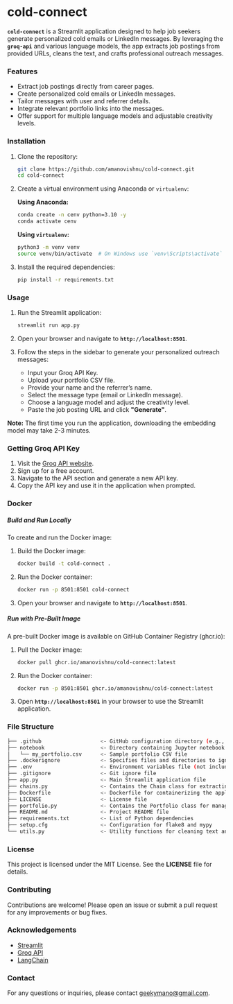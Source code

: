 # cold-connect

**`cold-connect`** is a Streamlit application designed to help job seekers generate personalized cold emails or LinkedIn messages. By leveraging the **`groq-api`** and various language models, the app extracts job postings from provided URLs, cleans the text, and crafts professional outreach messages.

### Features
- Extract job postings directly from career pages.
- Create personalized cold emails or LinkedIn messages.
- Tailor messages with user and referrer details.
- Integrate relevant portfolio links into the messages.
- Offer support for multiple language models and adjustable creativity levels.

### Installation

1. Clone the repository:
    ```sh
    git clone https://github.com/amanovishnu/cold-connect.git
    cd cold-connect
    ```

2. Create a virtual environment using Anaconda or `virtualenv`:

    **Using Anaconda:**
    ```sh
    conda create -n cenv python=3.10 -y
    conda activate cenv
    ```

    **Using `virtualenv`:**
    ```sh
    python3 -m venv venv
    source venv/bin/activate  # On Windows use `venv\Scripts\activate`
    ```

3. Install the required dependencies:
    ```sh
    pip install -r requirements.txt
    ```

### Usage

1. Run the Streamlit application:
    ```sh
    streamlit run app.py
    ```

2. Open your browser and navigate to **`http://localhost:8501`**.

3. Follow the steps in the sidebar to generate your personalized outreach messages:
    - Input your Groq API Key.
    - Upload your portfolio CSV file.
    - Provide your name and the referrer’s name.
    - Select the message type (email or LinkedIn message).
    - Choose a language model and adjust the creativity level.
    - Paste the job posting URL and click **"Generate"**.

**Note:** The first time you run the application, downloading the embedding model may take 2-3 minutes.

### Getting Groq API Key

1. Visit the [Groq API website](https://groq.com/).
2. Sign up for a free account.
3. Navigate to the API section and generate a new API key.
4. Copy the API key and use it in the application when prompted.


### Docker

##### Build and Run Locally

To create and run the Docker image:

1. Build the Docker image:
    ```sh
    docker build -t cold-connect .
    ```

2. Run the Docker container:
    ```sh
    docker run -p 8501:8501 cold-connect
    ```

3. Open your browser and navigate to **`http://localhost:8501`**.

##### Run with Pre-Built Image

A pre-built Docker image is available on GitHub Container Registry (ghcr.io):

1. Pull the Docker image:
    ```sh
    docker pull ghcr.io/amanovishnu/cold-connect:latest
    ```

2. Run the Docker container:
    ```sh
    docker run -p 8501:8501 ghcr.io/amanovishnu/cold-connect:latest
    ```

3. Open **`http://localhost:8501`** in your browser to use the Streamlit application.

### File Structure

```sh
├── .github                   <- GitHub configuration directory (e.g., workflows for CI/CD)
├── notebook                  <- Directory containing Jupyter notebook and portfolio CSV file
│   └── my_portfolio.csv      <- Sample portfolio CSV file
├── .dockerignore             <- Specifies files and directories to ignore when building the Docker image
├── .env                      <- Environment variables file (not included in the repository)
├── .gitignore                <- Git ignore file
├── app.py                    <- Main Streamlit application file
├── chains.py                 <- Contains the Chain class for extracting jobs and generating messages
├── Dockerfile                <- Dockerfile for containerizing the application
├── LICENSE                   <- License file
├── portfolio.py              <- Contains the Portfolio class for managing and querying portfolio links
├── README.md                 <- Project README file
├── requirements.txt          <- List of Python dependencies
├── setup.cfg                 <- Configuration for flake8 and mypy
└── utils.py                  <- Utility functions for cleaning text and fetching model lists

```


### License
This project is licensed under the MIT License. See the **LICENSE** file for details.

### Contributing
Contributions are welcome! Please open an issue or submit a pull request for any improvements or bug fixes.

### Acknowledgements
- [Streamlit](https://streamlit.io/)
- [Groq API](https://groq.com/)
- [LangChain](https://langchain.com/)

### Contact
For any questions or inquiries, please contact [geekymano@gmail.com](mailto:geekymano@gmail.com).